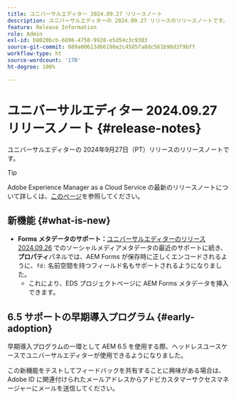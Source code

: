 ```yaml
---
title: ユニバーサルエディター 2024.09.27 リリースノート
description: ユニバーサルエディターの 2024.09.27 リリースのリリースノートです。
feature: Release Information
role: Admin
exl-id: b8020bcb-6896-4750-9928-e5d54c3c9383
source-git-commit: 089a00613d66190e2c4585fa8dc561b98d3f9bff
workflow-type: ht
source-wordcount: '170'
ht-degree: 100%

---
```


# ユニバーサルエディター 2024.09.27 リリースノート {#release-notes}

ユニバーサルエディターの 2024年9月27日（PT）リリースのリリースノートです。

>[!TIP]
>
>Adobe Experience Manager as a Cloud Service の最新のリリースノートについて詳しくは、[このページ](/help/release-notes/release-notes-cloud/release-notes-current.md)を参照してください。

## 新機能 {#what-is-new}

* **Forms メタデータのサポート：**[ユニバーサルエディターのリリース 2024.09.26](/help/release-notes/universal-editor/2024/2024-09-26.md) でのソーシャルメディアメタデータの最近のサポートに続き、**プロパティ**&#x200B;パネルでは、AEM Forms が保存時に正しくエンコードされるように、`fd:` 名前空間を持つフィールド名もサポートされるようになりました。
   * これにより、EDS プロジェクトページに AEM Forms メタデータを挿入できます。

## 6.5 サポートの早期導入プログラム {#early-adoption}

早期導入プログラムの一環として AEM 6.5 を使用する際、ヘッドレスユースケースでユニバーサルエディターが使用できるようになりました。

この新機能をテストしてフィードバックを共有することに興味がある場合は、Adobe ID に関連付けられたメールアドレスからアドビカスタマーサクセスマネージャーにメールを送信してください。
